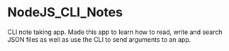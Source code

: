 # NodeJS_CLI_Notes
CLI note taking app.
Made this app to learn how to read, write and search JSON files as well as use the CLI to send arguments to an app.
